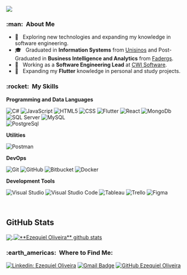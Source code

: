 ![](https://komarev.com/ghpvc/?username=EzequielOliveira87&color=006bed)

<h3> :man: &nbsp;About Me</h3>

- 🤔 &nbsp; Exploring new technologies and expanding my knowledge in software engineering.
- 🎓 &nbsp; Graduated in **Information Systems** from <a href="https://www.unisinos.br">Unisinos</a> and Post-Graduated in **Business Intelligence and Analytics** from <a href="https://www.fadergs.edu.br/">Fadergs</a>.
- 💼 &nbsp; Working as a **Software Engineering Lead** at <a href="https://www.cwi.com.br">CWI Software</a>.
- 🌱 &nbsp; Expanding my **Flutter** knowledge in personal and study projects.

<h3> :rocket: &nbsp;My Skills </h3>

**Programming and Data Languages**

  ![C#](https://img.shields.io/badge/-C++-333333?style=flat&logo=C%2B%2B&logoColor=00599C)
  ![JavaScript](https://img.shields.io/badge/-JavaScript-333333?style=flat&logo=javascript)
  ![HTML5](https://img.shields.io/badge/-HTML5-333333?style=flat&logo=HTML5)
  ![CSS](https://img.shields.io/badge/-CSS-333333?style=flat&logo=CSS3&logoColor=1572B6)
  ![Flutter](https://img.shields.io/badge/-Flutter-333333?style=flat&logo=Flutter)
  ![React](https://img.shields.io/badge/-React-333333?style=flat&logo=react)
  ![MongoDb](https://img.shields.io/badge/-MongoDb-333333?style=flat&logo=mongodb)
  ![SQL Server](https://img.shields.io/badge/-SQLServer-333333?style=flat&logo=microsoft-sql-server)
  ![MySQL](https://img.shields.io/badge/-MySQL-333333?style=flat&logo=mysql)  
  ![PostgreSql](https://img.shields.io/badge/-PostgreSql-333333?style=flat&logo=postgresql)
  

**Utilities**

  ![Postman](https://img.shields.io/badge/-Postman-333333?style=flat&logo=postman)

**DevOps**

  ![Git](https://img.shields.io/badge/-Git-333333?style=flat&logo=git)
  ![GitHub](https://img.shields.io/badge/-GitHub-333333?style=flat&logo=github)
  ![Bitbucket](https://img.shields.io/badge/-Bitbucket-333333?style=flat&logo=bitbucket)
  ![Docker](https://img.shields.io/badge/-Docker-333333?style=flat&logo=docker)

**Development Tools**

  ![Visual Studio](https://img.shields.io/badge/-Visual%20Studio-333333?style=flat&logo=visual-studio&logoColor=007ACC)
  ![Visual Studio Code](https://img.shields.io/badge/-Visual%20Studio%20Code-333333?style=flat&logo=visual-studio-code&logoColor=007ACC)
  ![Tableau](https://img.shields.io/badge/-Tableau-333333?style=flat&logo=tableau&logoColor=007ACC)
  ![Trello](https://img.shields.io/badge/-Trello-333333?style=flat&logo=trello&logoColor=007ACC)
  ![Figma](https://img.shields.io/badge/-Figma-333333?style=flat&logo=figma&logoColor=007ACC)
  
<br/>

## **GitHub Stats**

<a href="https://github.com/ezequieloliveira87">
  <img align="center" src="https://github-readme-stats.vercel.app/api/top-langs/?username=ezequieloliveira87&theme=dracula&hide_langs_below=1" />
</a>

<a href="https://github.com/ezequieloliveira87">
 <img align="center" src="https://github-readme-stats.vercel.app/api?username=ezequieloliveira87&show_icons=true&theme=dracula&line_height=27" alt="**Ezequiel Oliveira** github stats"/>
</a>

<br/>

<h3> :earth_americas: &nbsp;Where to Find Me: </h3> 

[![Linkedin: Ezequiel Oliveira](https://img.shields.io/badge/-ezequieloliveira-blue?style=flat-square&logo=Linkedin&logoColor=white&link=https://www.linkedin.com/in/ezequieloliveira/)](https://www.linkedin.com/in/ezequieloliveira/)
[![Gmail Badge](https://img.shields.io/badge/-ezequiel.oliveira@gmail.com-006bed?style=flat-square&logo=Gmail&logoColor=white&link=mailto:ezequiel.oliveira@gmail.com)](mailto:ezequiel.oliveira@gmail.com)
[![GitHub Ezequiel Oliveira]( https://img.shields.io/github/followers/ezequieloliveira87?label=follow&style=social)](https://github.com/ezequieloliveira87)
